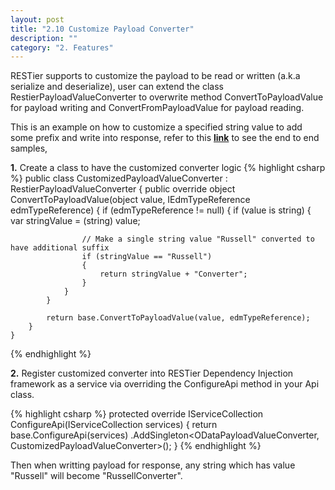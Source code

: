 ```yaml
---
layout: post
title: "2.10 Customize Payload Converter"
description: ""
category: "2. Features"
---
```


RESTier supports to customize the payload to be read or written (a.k.a serialize and deserialize), user can extend the class RestierPayloadValueConverter to overwrite method ConvertToPayloadValue for payload writing and ConvertFromPayloadValue for payload reading.

This is an example on how to customize a specified string value to add some prefix and write into response, refer to this [**link**](https://github.com/OData/RESTier/blob/master/test/ODataEndToEndTests/Microsoft.Restier.WebApi.Test.Services.Trippin/Models/CustomizedPayloadValueConverter.cs) to see the end to end samples,

**1.** Create a class to have the customized converter logic
{% highlight csharp %}
    public class CustomizedPayloadValueConverter : RestierPayloadValueConverter
    {
        public override object ConvertToPayloadValue(object value, IEdmTypeReference edmTypeReference)
        {
            if (edmTypeReference != null)
            {
                if (value is string)
                {
                    var stringValue = (string) value;

                    // Make a single string value "Russell" converted to have additional suffix
                    if (stringValue == "Russell")
                    {
                        return stringValue + "Converter";
                    }
                }
            }

            return base.ConvertToPayloadValue(value, edmTypeReference);
        }
    }
{% endhighlight %}

**2.** Register customized converter into RESTier Dependency Injection framework as a service via overriding the ConfigureApi method in your Api class.

{% highlight csharp %}
        protected override IServiceCollection ConfigureApi(IServiceCollection services)
        {
            return base.ConfigureApi(services)
                .AddSingleton<ODataPayloadValueConverter, CustomizedPayloadValueConverter>();
        }
{% endhighlight %}

Then when writting payload for response, any string which has value "Russell" will become "RussellConverter".